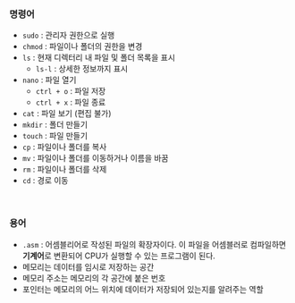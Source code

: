 
### 명령어
- `sudo` : 관리자 권한으로 실행
- `chmod` : 파일이나 폴더의 권한을 변경
- `ls` : 현재 디렉터리 내 파일 및 폴더 목록을 표시
  - `ls-l` : 상세한 정보까지 표시
- `nano` : 파일 열기
  - `ctrl + o` : 파일 저장
  - `ctrl + x` : 파일 종료
- `cat` : 파일 보기 (편집 불가)
- `mkdir` : 폴더 만들기
- `touch` : 파일 만들기
- `cp` : 파일이나 폴더를 복사
- `mv` : 파일이나 폴더를 이동하거나 이름을 바꿈
- `rm` : 파일이나 폴더를 삭제
- `cd` : 경로 이동


<br>

### 용어
- `.asm` : 어셈블리어로 작성된 파일의 확장자이다. 이 파일을 어셈블러로 컴파일하면 **기계어**로 변환되어 CPU가 실행할 수 있는 프로그램이 된다.
- 메모리는 데이터를 임시로 저장하는 공간
- 메모리 주소는 메모리의 각 공간에 붙은 번호
- 포인터는 메모리의 어느 위치에 데이터가 저장되어 있는지를 알려주는 역할
